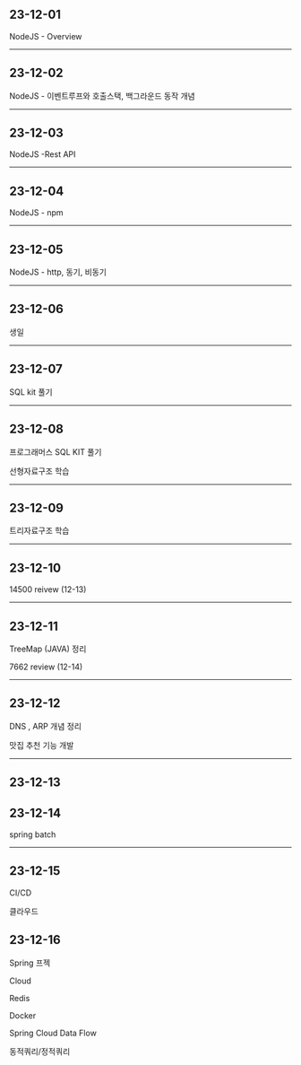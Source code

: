 ## 23-12-01

NodeJS - Overview 

<hr>

## 23-12-02

NodeJS - 이벤트루프와 호출스택, 백그라운드 동작 개념
<hr>

## 23-12-03

NodeJS -Rest API
<hr>

## 23-12-04

NodeJS - npm
<hr>

## 23-12-05

NodeJS - http, 동기, 비동기
<hr>

## 23-12-06

생일
<hr>

## 23-12-07

SQL kit 풀기
<hr>

## 23-12-08

프로그래머스 SQL KIT 풀기

선형자료구조 학습
<hr>

## 23-12-09

트리자료구조 학습

<hr>

## 23-12-10

14500 reivew (12-13)
<hr>

## 23-12-11

TreeMap (JAVA) 정리

7662 review (12-14)
<hr>

## 23-12-12

DNS , ARP 개념 정리

맛집 추천 기능 개발

<hr>

## 23-12-13

## 23-12-14

spring batch

<hr>

## 23-12-15

CI/CD

클라우드

## 23-12-16

Spring 프젝

Cloud

Redis

Docker

Spring Cloud Data Flow

동적쿼리/정적쿼리

